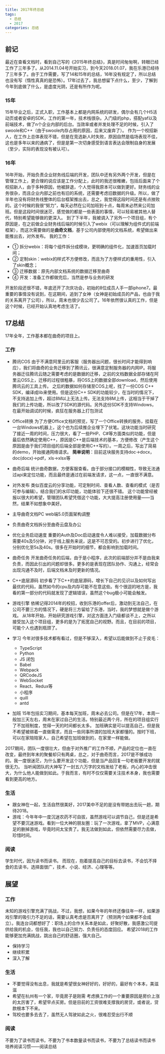 ```yaml
---
title: 2017年终总结
tags:
  - 总结
  - 2017
categories: 总结
---
```


## 前记
最近在查看文档时，看到自己写的《2015年终总结》，真是时间匆匆啊，转眼已经工作了三年多了。从2014.11.04号开始实习，到今天2018.01.07，我在乐港已经待了三年多了。由于工作需要，写了14和15年的总结，16年没有规定了，所以总结也没有写（惰性真真的是恐怖）。17年过去了，我总想留下点什么，至少，了解到今年到底做了什么，是虚度光阴，还是有所作为呢。
### 15年
15年毕业之后，正式入职，工作基本上都是内网系统的研发，偶尔会有几个H5活动页或者安卓的SDK，工作的第一年，技术栈很杂。入门级的php，搭配yaf以及前端技术，做了n个企业内部的后台。当效率或者并发处理不足的时候，引入了swoole和C++（由于swoole内存占用的原因，后来又废弃了）。
作为一个校招新人，在工作上总体表现不错，但是在竞选新人时失败，原因自然是临场表现不佳，这也是多年以来的通病了，但是是第一次切身感受到语言表达会限制自身的发展（至少，实际的表现没有被认可）。
<!-- more -->
### 16年
16年开始，开始负责企业财务线后端的开发，团队中还有另外两个开发，但是在管理工作上，更合理的说应该是工作分配上，此时的我还很稚嫩，包括后面来了个校招新人，由于多种原因，他被辞退，个人觉得我原本可以做到更好。财务线的业务很杂，而且企业内部之前也有旧的系统，还需要考虑旧数据的升级。所以，做了半年也没有将财务线整体的后台框架推出去，总之，我觉得这段时间还是有点挫败的。这个时候的我很“努力”，每天必然在公司加班到十点，每周末必然来公司加班。但是这段时间很迷茫，感觉做的都是一些表面的事情，可以轻易被其他人替代，特别希望能够做的更深入。
到了下半年，我被调入了另外一个项目组，有个原因是，在之前做企业财务线后端的时候引入了webix（可以理解为组件式的前端框架），而这次需要做的是**曲奇文档**，基于公司内部使用的文档系统，希望做出来能推出去，对外发布。
我的工作：
- ① 拆分webix：将每个组件拆分成模块，更明确的组件化，加速首页加载时间；
- ② 定制skin：webix的样式不方便修改，而且为了方便样式的重用性，引入了skin概念；
- ③ 迁移数据：原先内部文档系统的数据迁移至曲奇
- ④ 开发：准备工作都做完后，当然是参与业务的研发

开发阶段还很不错，年底还开了次庆功会，初始的8位成员人手一部iphone7。最重要的事情没有说到，在这期间，追到了女神（女神是初始成员的产品，也由于我的关系离开了公司），所以，周末也很少去公司了。16年依然很认真的工作，但是这个时候，已经开始认真地考虑生活了。

## 17总结
17年全年，工作基本都在曲奇的项目上。
### 工作
- 腾讯COS
	由于不满意阿里云的客服（服务器出问题，很长时间才能得到响应），我们将曲奇的业务迁移到了腾讯云，很满意定制服务器的内网IP。将服务器迁往腾讯云随之需要考虑的是数据的迁移，之前的文档数据全部存储在阿里云OSS上，迁移的过程很粗暴，将OSS上的数据全部download，然后使用腾讯云的工具上传。
	之后的数据如何存储至COS上呢，找了一份COS C++ SDK，编译成lib来使用。但是这份C++ SDK的功能较少，在当时的情况下，不支持追加上传，超过8M以上无法上传。无法支持8M上传，这相当于干掉了我们的上传功能，所以改了SDK的源代码。另外这份SDK不支持Windows，在最开始调试的时候，疯狂在服务器上打包测试
	
- Office转换
	为了方便Office文档的预览，写了一个Office转换的服务，挂载在一台Windows机器上，这个也为后续推企业埋下了伏笔。这块功能当时研究了接近一周的时间，压力很大，看了一些PHP、C#等方面类似的功能，但是最后依然确定使用C++，原因是C++是后端技术的基本，方便修改（产生这个原因是由于我们项目组的后端全部是使用C++写的）。一周之后，写出了简易的demo，开始接通网络请求。
	**简单说明**：目前这块服务支持doc->docx，doc(docx)->pdf，xls->xlsx等

- 曲奇后端
	统计曲奇数据，方便客服查看。由于部分接口的模糊性，导致无法通过api来定位功能，而且最终是通过在前端发请求，这一点，一直很不满意。

- 对外发布
	类似百度云的分享功能，可定制时间、查看人数、查看的模式（是否可参与编辑）。结合我们的水印功能，功能体验下还很不错。
	这个功能曾经被报以很大的希望，管理团队希望凭借这个功能，大大提高注册使用量——当然，结果不如想象中美好。

- 主导曲奇文档PC web端5.0页面架构调整

- 负责曲奇文档拆分至曲奇云盘及办公

- 优化业务启动速度
	重要的Auth及Doc启动速度令人难以接受，加载数据分布需要40s及5分钟，对于线上服务来说，这是不可忍受的。初步进行了优化，分别优化至5s及40s。很多在开始时的细节，都会影响到加载时间。

- 曲奇任务
	开发曲奇任务的后端，由于是小程序，此次的前端部分并不是由我来负责，而因此引出的问题却很多。更多的是表现在团队协作、沟通上，经常会出现沟通不及时，后端文档未及时更新的情况。

- C++底层源码
	初步看了下C++的底层源码，增长下自己的见识以及如何写出最优的代码，虽然如今的cpu及内存可能不在意这些。有个很逗的地方是，我看的第一部分的代码就发现了逻辑错误，虽然这个bug极小可能会触发。

- 游戏引擎
	依稀记得2014年的校招，收到乐港的offer后，激动到无法自己，在公司不要三方的情况下，硬是将三方留给了乐港，当时，我的梦想就是做个游戏。
  从18年开始，开始研究游戏引擎，对这方面连入门级都谈不上，之所以接受加入这个项目组，更多的是为了拓宽自己的视野。而且，在目前的项目，可能个人也遇到瓶颈了。

- 学习
	今年对很多技术都有看过，但是不够深入，希望以后能做到不止于皮毛：
	- TypeScript
	- Python
	- JS 闭包
	- Babel
	- Webpack
	- QRCodeJS
	- WebSocket
	- React、Redux等
	- 小程序
	- quill
	- antd

- 加班
  15年包括实习期间，基本每天加班，周末必去公司。但是在17年，本周一般加三天左右，周末在家过自己的生活。特别最近两个月，所在的项目组实行了不加班制度，觉得一天的时间都长太多。
  加班确实是可以提高自己，但是我不希望被绑着一直做需求，而且一些同事所谓的加班大家都懂的。按时下班，可以在家陪陪家人，自己希望在加班做到的，在家里一样能做。

2017期间，团队一度很壮大，但由于对外推广的工作不顺，产品的定位也一直在改变，最终到年末的聚餐却只有两桌，总之，对于曲奇而言，2017是不够成功的。我一度很迷茫，为什么要开发这个功能，但是当产品回复一句老板要开发的就很无力。
当听闻团队的大神写了一封五六万字的文档发给了老板，内心的冲击很大，为什么他人能做到如此。于我而言，有时不仅仅需要关注技术本身，我也需要看到更高的地方。

### 生活
- 跟女神在一起，生活自然很美好，2017美中不足的是没有带她出去玩一趟，期待2018。
- 游戏：今年年中一度沉迷农药不可自拔，虽然游戏可以调节自己，但是还是希望不要沉迷游戏。看到一位大神的朋友圈：玩了一次游戏，拿了MVP，心满意足的删掉游戏，毕竟时间太宝贵了。我无法做到如此，但依然需要尽力去做，珍惜时间。

### 阅读
学生时代，因为读书而读书。
而现在，抱着提高自己的目标去读书，不会饥不择食的去读书，选择面很广，技术、小说、经济、心理等等。

## 展望
### 工作
未知的游戏引擎充满了挑战，不过，我想，如果今年的年终还像往年一样，如果游戏引擎的吸引力不足的话，需要认真考虑是否离开了（预测两个如果都不会成立）。我连台词都想好了：职场上的合作关系本是如此，好聚好散，我感激公司提供给我的机会，信任我，我也以自己努力、负责任的态度回应。
希望2018的工作能够更加充满挑战，跳出自己的舒适圈，强大自己。
- 保持学习
- 继续积累
- 深入了解

### 生活
- 不要觉得没有出息，我就是希望很女神好好的，好好的，最好有个本本，美滋滋
- 希望在杭州有一个家，毕竟房子是刚需
  考虑换工作的一个重要原因是房价上涨的太厉害了，希望早点买房。但是目前的工资很难支撑我的房贷，或者说，贷款根本下不来。
- 驾校也要多去去了，虽然无人驾驶如此之火，很难忍受出行不顺

### 阅读
不要为了读书而读书，不要为了书本数量读书而读书，不要为了总结读书而读书
培养阅读习惯——阅读总结